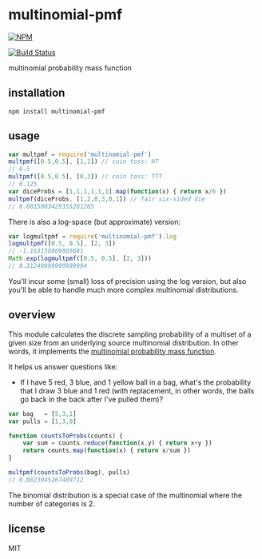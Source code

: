 # multinomial-pmf

[![NPM](https://nodei.co/npm/multinomial-pmf.png?global=true)](https://nodei.co/npm/multinomial-pmf/)

[![Build Status](https://travis-ci.org/ekg/multinomial-pmf.svg)](https://travis-ci.org/ekg/multinomial-pmf)

multinomial probability mass function

## installation

```
npm install multinomial-pmf
```

## usage

``` js
var multpmf = require('multinomial-pmf')
multpmf([0.5,0.5], [1,1]) // coin toss: HT
// 0.5
multpmf([0.5,0.5], [0,3]) // coin toss: TTT
// 0.125
var diceProbs = [1,1,1,1,1,1].map(function(x) { return x/6 })
multpmf(diceProbs, [1,2,0,3,0,1]) // fair six-sided die
// 0.0015003429355281205
```

There is also a log-space (but approximate) version:

``` js
var logmultpmf = require('multinomial-pmf').log
logmultpmf([0.5, 0.5], [2, 3])
// -1.163150809805681
Math.exp(logmultpmf([0.5, 0.5], [2, 3]))
// 0.31249999999999994
```

You'll incur some (small) loss of precision using the log version, but also you'll be able to handle much more complex multinomial distributions.

## overview

This module calculates the discrete sampling probability of a multiset of a given size from an underlying source multinomial distribution. In other words, it implements the [multinomial probability mass function](https://en.wikipedia.org/wiki/Multinomial_distribution#Probability_mass_function).

It helps us answer questions like:

- If I have 5 red, 3 blue, and 1 yellow ball in a bag, what's the probability that I draw 3 blue and 1 red (with replacement, in other words, the balls go back in the back after I've pulled them)?

``` js
var bag   = [5,3,1]
var pulls = [1,3,0]

function countsToProbs(counts) {
    var sum = counts.reduce(function(x,y) { return x+y })
    return counts.map(function(x) { return x/sum })
}

multpmf(countsToProbs(bag), pulls)
// 0.0823045267489712
```

The binomial distribution is a special case of the multinomial where the number of categories is 2.

## license

MIT
